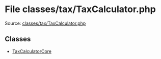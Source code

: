 File classes/tax/TaxCalculator.php
=========

Source: [classes/tax/TaxCalculator.php](https://github.com/PrestaShop/PrestaShop/blob/1.5.6.1/classes/tax/TaxCalculator.php)


Classes
-------

* [TaxCalculatorCore](class.TaxCalculatorCore.md)

